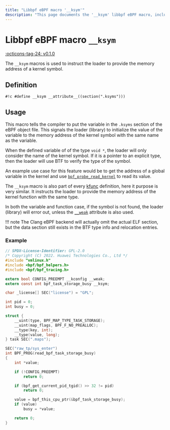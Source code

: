 ```yaml
---
title: "Libbpf eBPF macro '__ksym'"
description: "This page documents the '__ksym' libbpf eBPF macro, including its definition, usage, and examples."
---
```

# Libbpf eBPF macro `__ksym`

[:octicons-tag-24: v0.1.0](https://github.com/libbpf/libbpf/releases/tag/v0.1.0)

The `__ksym` macros is used to instruct the loader to provide the memory address of a kernel symbol.

## Definition

`#!c #define __ksym __attribute__((section(".ksyms")))`

## Usage

This macro tells the compiler to put the variable in the `.ksyms` section of the eBPF object file. This signals the loader (library) to initialize the value of the variable to the memory address of the kernel symbol with the same name as the variable.

When the defined variable of of the type `void *`, the loader will only consider the name of the kernel symbol. If it is a pointer to an explicit type, then the loader will use BTF to verify the type of the symbol.

An example use case for this feature would be to get the address of a global variable in the kernel and use [`bpf_probe_read_kernel`](../../../linux/helper-function/bpf_probe_read_kernel.md) to read its value.

The `__ksym` macro is also part of every [kfunc](../../../linux/concepts/kfuncs.md) definition, here it purpose is very similar. It instructs the loader to provide the memory address of the kernel function with the same type.

In both the variable and function case, if the symbol is not found, the loader (library) will error out, unless the [`__weak`](__weak.md) attribute is also used.

!!! note
    The Clang eBPF backend will actually omit the actual ELF section, but the data section still exists in the BTF type info and relocation entries.

### Example

```c hl_lines="8"
// SPDX-License-Identifier: GPL-2.0
/* Copyright (C) 2022. Huawei Technologies Co., Ltd */
#include "vmlinux.h"
#include <bpf/bpf_helpers.h>
#include <bpf/bpf_tracing.h>

extern bool CONFIG_PREEMPT __kconfig __weak;
extern const int bpf_task_storage_busy __ksym;

char _license[] SEC("license") = "GPL";

int pid = 0;
int busy = 0;

struct {
	__uint(type, BPF_MAP_TYPE_TASK_STORAGE);
	__uint(map_flags, BPF_F_NO_PREALLOC);
	__type(key, int);
	__type(value, long);
} task SEC(".maps");

SEC("raw_tp/sys_enter")
int BPF_PROG(read_bpf_task_storage_busy)
{
	int *value;

	if (!CONFIG_PREEMPT)
		return 0;

	if (bpf_get_current_pid_tgid() >> 32 != pid)
		return 0;

	value = bpf_this_cpu_ptr(&bpf_task_storage_busy);
	if (value)
		busy = *value;

	return 0;
}
```
